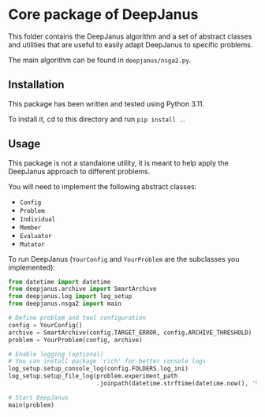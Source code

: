 # Core package of DeepJanus
This folder contains the DeepJanus algorithm and a set of abstract classes and utilities 
that are useful to easily adapt DeepJanus to specific problems.

The main algorithm can be found in `deepjanus/nsga2.py`.

## Installation
This package has been written and tested using Python 3.11.

To install it, cd to this directory and run `pip install .`.

## Usage
This package is not a standalone utility, it is meant to help apply the DeepJanus approach 
to different problems.

You will need to implement the following abstract classes:
- `Config`
- `Problem`
- `Individual`
- `Member`
- `Evaluator`
- `Mutator`

To run DeepJanus (`YourConfig` and `YourProblem` are the subclasses you implemented):
```python
from datetime import datetime
from deepjanus.archive import SmartArchive
from deepjanus.log import log_setup
from deepjanus.nsga2 import main

# Define problem and tool configuration
config = YourConfig()
archive = SmartArchive(config.TARGET_ERROR, config.ARCHIVE_THRESHOLD)
problem = YourProblem(config, archive)

# Enable logging (optional)
# You can install package 'rich' for better console logs
log_setup.setup_console_log(config.FOLDERS.log_ini)
log_setup.setup_file_log(problem.experiment_path
                         .joinpath(datetime.strftime(datetime.now(), '%d-%m-%Y_%H-%M-%S') + '.log'))

# Start DeepJanus
main(problem)
```